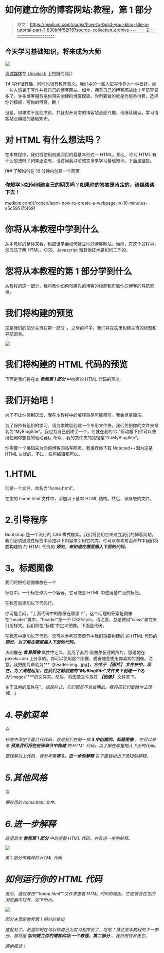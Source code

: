 # 如何建立你的博客网站:教程，第 1 部分

> 原文：<https://medium.com/codex/how-to-build-your-blog-site-a-tutorial-part-1-830bf4f52f16?source=collection_archive---------2----------------------->

## 今天学习基础知识，将来成为大师

![](img/6b36ed87e79fcada4cb7d575f63f6899.png)

[真诚媒体](https://unsplash.com/@sincerelymedia?utm_source=medium&utm_medium=referral)在 [Unsplash](https://unsplash.com?utm_source=medium&utm_medium=referral) 上拍摄的照片

T4:写作很有趣，同时也很有教育意义。我们中的一些人把写作作为一种爱好，而一些人热衷于写作并有自己的博客网站。如今，拥有自己的博客网站比十年前容易多了。许多博客服务提供预先创建的博客模板。你所要做的就是为服务付费，选择你的模板，写你的博客，瞧！

但是，如果您不是程序员，并且对开发您的博客站点感兴趣，请继续阅读，学习博客站点编程的基础知识。

# 对 HTML 有什么想法吗？

在本教程中，我们将使用创建网页的最基本形式— HTML。那么，你对 HTML 有什么想法吗？如果还没有，请访问我以前的文章来学习基础知识。下面是链接。

[](/codex/learn-how-to-create-a-webpage-in-10-minutes-a5c595175f69) [## 了解如何在 10 分钟内创建一个网页

### 你想学习如何创建自己的网页吗？如果你的答案是肯定的，请继续读下去！

medium.com](/codex/learn-how-to-create-a-webpage-in-10-minutes-a5c595175f69) 

# 你将从本教程中学到什么

从本教程的整体来看，你应该学会如何建立你的博客网站。当然，在这个过程中，您应该了解 HTML、CSS、Javascript 和其他技术是如何工作的。

# 您将从本教程的第 1 部分学到什么

从教程的这一部分，我将教你如何创建你的博客的标题和布局你的博客的导航菜单。

# 我们将构建的预览

这是我们的部分主页在第一部分 ***，*** 之后的样子，我们将在这里构建主页的标题和导航菜单。

![](img/1a54d8c6d02a655d4e244f4ebf851589.png)

# 我们将构建的 HTML 代码的预览

下面是我们将在本 ***教程第 1 部分*** 中构建的 HTML 代码的预览。

# 我们开始吧！

为了不让你感到厌烦，我在本教程中的解释将尽可能简短。我会尽量简洁。

为了保持有组织的学习，请为本教程创建一个专用文件夹。我们先把你的文件夹命名为“MyBlogSite”。我也为自己创建了一个，它就在我的“D:”驱动器下(你可以使用任何你想要的驱动器)。所以，我的文件夹的路径是“D:\MyBlogSite”。

你需要一个编辑来为你的博客网站写网页。我推荐你下载 Notepad++因为这是 HTML 友好的。不过，任何编辑都可以。

# 1.HTML

创建一个文件，命名为“home.html”。

在您的 home.html 文件中，添加以下基本 HTML 结构。然后，保存您的文件。

# 2.引导程序

Bootstrap 是一个流行的 CSS 样式框架。我们将使用它来建立我们的博客网站。我们必须通过在标签中添加以下内容来引用它的库。你可以参考前面章节中我们将要构建的 的 HTML 代码的 ***预览，来知道在哪里插入下面的代码。***

# **3。标题图像**

我们将把标题图像放在一个

标签中。一个标签作为一个容器。它可能是 HTML 中使用最广泛的标签。

在标签后添加以下代码行。

你可能会问，“上面代码中的图像在哪里？”。这个问题的答案是图像在“header”类中。“header”是一个 CSS/style。请注意，总是使用“class”属性来引用样式。我们将在“标题”中定义图像。下面是代码。

在标签中添加以下代码。您可以参考前面章节中我们将要构建的 的 HTML 代码的 ***预览，以了解在哪里插入下面的代码。***

该图像在 ***背景图像*** 属性中定义。我用了苏西·黑兹尔伍德的照片，那是她在 pexels.com 上分享的。你可以使用这个图像，或者随意使用你喜欢的图像。注意，我把图片命名为***【header-img . jpg】***，它位于 ***【图片】*** 文件夹中。现在，为了清楚起见，在我们之前创建的“MyBlogSite”文件夹下创建一个名为***“images”***的文件夹。然后，将图像文件放在 ***【图像】*** 文件夹下。

关于其余的属性在”。*标题样式，它们都是不言自明的。我将把它们留给你去理解。:)*

# *4.导航菜单*

*在*

*标签中添加下面几行代码，这是我们在前一项 ***3 中创建的。标题图像*** 。你可以参考 ***预览我们将在前面章节中构建*** 的 HTML 代码，以了解在哪里插入下面的代码。*

*要理解以上代码，请参考第**项 *6。进一步的解释*** 在下面我指出了简短的解释。*

# *5.其他风格*

*在*

*保存您的 home.html 文件。*

# *6.进一步解释*

*这里是本 ***教程第 1 部分*** 中的完整 HTML 代码，并有进一步的解释。*

*![](img/b6a9a3019a84ba1745a925ecae630b39.png)*

*第 1 部分带解释的 HTML 代码*

# *如何运行你的 HTML 代码*

*最后，通过双击**“*home.html*“**文件来查看 HTML 代码的输出。它应该会在您的浏览器中打开，如下所示。*

*![](img/1a54d8c6d02a655d4e244f4ebf851589.png)*

*部分主页是教程第 1 部分的输出*

*这就对了。希望你现在可以称自己为实习程序员了，哈哈！请注意本教程的下一部分。那将是 ***如何建立你的博客网站:一个教程，第二部分*** 。我将很快发表它。*

*感谢阅读！*